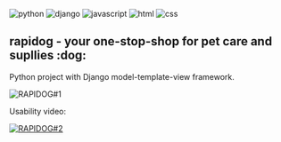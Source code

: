 ![python](https://img.shields.io/badge/python-306998) ![django](https://img.shields.io/badge/django-092e20) ![javascript](https://img.shields.io/badge/javascript-f7df1e) ![html](https://img.shields.io/badge/html-e34f26) ![css](https://img.shields.io/badge/css-264de4)

<h2>rapidog - your one-stop-shop for pet care and supllies  :dog:</h2>
<p>Python project with Django model-template-view framework.</p>

![RAPIDOG#1](https://i.imgur.com/bUDUgd3.jpg)

<p>Usability video:</p>

[![RAPIDOG#2](https://user-images.githubusercontent.com/56933400/108771449-6f40c200-753a-11eb-8333-c97496c39047.gif)](https://www.youtube.com/watch?v=UKuz1IJIx2M)
